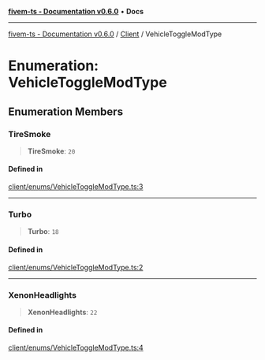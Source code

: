 [**fivem-ts - Documentation v0.6.0**](../../../README.md) • **Docs**

***

[fivem-ts - Documentation v0.6.0](../../../README.md) / [Client](../README.md) / VehicleToggleModType

# Enumeration: VehicleToggleModType

## Enumeration Members

### TireSmoke

> **TireSmoke**: `20`

#### Defined in

[client/enums/VehicleToggleModType.ts:3](https://github.com/Purpose-Dev/fivem-ts/blob/main/src/client/enums/VehicleToggleModType.ts#L3)

***

### Turbo

> **Turbo**: `18`

#### Defined in

[client/enums/VehicleToggleModType.ts:2](https://github.com/Purpose-Dev/fivem-ts/blob/main/src/client/enums/VehicleToggleModType.ts#L2)

***

### XenonHeadlights

> **XenonHeadlights**: `22`

#### Defined in

[client/enums/VehicleToggleModType.ts:4](https://github.com/Purpose-Dev/fivem-ts/blob/main/src/client/enums/VehicleToggleModType.ts#L4)
